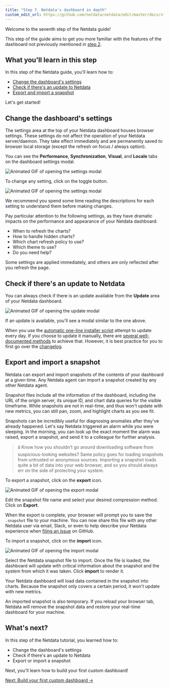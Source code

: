 ```yaml
---
title: "Step 7. Netdata's dashboard in depth"
custom_edit_url: https://github.com/netdata/netdata/edit/master/docs/step-by-step/step-07.md
---
```




Welcome to the seventh step of the Netdata guide!

This step of the guide aims to get you more familiar with the features of the dashboard not previously mentioned in
[step 2](/docs/step-by-step/step-02.md).

## What you'll learn in this step

In this step of the Netdata guide, you'll learn how to:

-   [Change the dashboard's settings](/docs/step-by-step/#change-the-dashboards-settings)
-   [Check if there's an update to Netdata](/docs/step-by-step/#check-if-theres-an-update-to-netdata)
-   [Export and import a snapshot](/docs/step-by-step/#export-and-import-a-snapshot)

Let's get started!

## Change the dashboard's settings

The settings area at the top of your Netdata dashboard houses browser settings. These settings do not affect the
operation of your Netdata server/daemon. They take effect immediately and are permanently saved to browser local storage
(except the refresh on focus / always option).

You can see the **Performance**, **Synchronization**, **Visual**, and **Locale** tabs on the dashboard settings modal.

![Animated GIF of opening the settings
modal](https://user-images.githubusercontent.com/12263278/64901553-967f3880-d692-11e9-95ac-dd485d36535c.gif)

To change any setting, click on the toggle button.

![Animated GIF of opening the settings
modal](https://user-images.githubusercontent.com/1153921/65188394-2c182080-da23-11e9-9e2f-11bcdee28f30.gif)

We recommend you spend some time reading the descriptions for each setting to understand them before making changes.

Pay particular attention to the following settings, as they have dramatic impacts on the performance and appearance of
your Netdata dashboard:

-   When to refresh the charts? 
-   How to handle hidden charts? 
-   Which chart refresh policy to use? 
-   Which theme to use? 
-   Do you need help?

Some settings are applied immediately, and others are only reflected after you refresh the page.

## Check if there's an update to Netdata

You can always check if there is an update available from the **Update** area of your Netdata dashboard.

![Animated GIF of opening the update
modal](https://user-images.githubusercontent.com/12263278/64876743-be957a00-d647-11e9-83dd-2f0a8df572cb.gif)

If an update is available, you'll see a modal similar to the one above.

When you use the [automatic one-line installer script](/packaging/installer.md) attempt to update every day.
If you choose to update it manually, there are [several well-documented methods](/packaging/installer/update.md) to
achieve that. However, it is best practice for you to first go over the [changelog](/changelog.md).

## Export and import a snapshot

Netdata can export and import snapshots of the contents of your dashboard at a given time. Any Netdata agent can import
a snapshot created by any other Netdata agent.

Snapshot files include all the information of the dashboard, including the URL of the origin server, its unique ID, and
chart data queries for the visible timeframe. While snapshots are not in real-time, and thus won't update with new
metrics, you can still pan, zoom, and highlight charts as you see fit.

Snapshots can be incredibly useful for diagnosing anomalies after they've already happened. Let's say Netdata triggered
an alarm while you were sleeping. In the morning, you can look up the exact moment the alarm was raised, export a
snapshot, and send it to a colleague for further analysis.

> â Know how you shouldn't go around downloading software from suspicious-looking websites? Same policy goes for loading
> snapshots from untrusted or anonymous sources. Importing a snapshot loads quite a bit of data into your web browser,
> and so you should always err on the side of protecting your system.

To export a snapshot, click on the **export** icon.

![Animated GIF of opening the export
modal](https://user-images.githubusercontent.com/12263278/64901454-48b60080-d691-11e9-9c14-1539bc841735.gif)

Edit the snapshot file name and select your desired compression method. Click on **Export**.

When the export is complete, your browser will prompt you to save the `.snapshot` file to your machine. You can now
share this file with any other Netdata user via email, Slack, or even to help describe your Netdata experience when
[filing an issue](https://github.com/netdata/netdata/issues/new/choose) on GitHub.

To import a snapshot, click on the **import** icon.

![Animated GIF of opening the import
modal](https://user-images.githubusercontent.com/12263278/64901503-ee696f80-d691-11e9-9678-8d0e2a162402.gif)

Select the Netdata snapshot file to import. Once the file is loaded, the dashboard will update with critical information
about the snapshot and the system from which it was taken. Click **import** to render it.

Your Netdata dashboard will load data contained in the snapshot into charts. Because the snapshot only covers a certain
period, it won't update with new metrics.

An imported snapshot is also temporary. If you reload your browser tab, Netdata will remove the snapshot data and
restore your real-time dashboard for your machine.

## What's next?

In this step of the Netdata tutorial, you learned how to:

-   Change the dashboard's settings
-   Check if there's an update to Netdata
-   Export or import a snapshot

Next, you'll learn how to build your first custom dashboard!

[Next: Build your first custom dashboard &rarr;](/docs/step-by-step/step-08.md)

